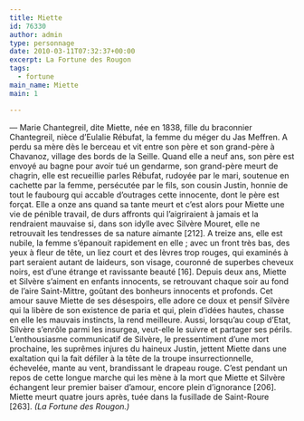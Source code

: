 ```yaml
---
title: Miette
id: 76330
author: admin
type: personnage
date: 2010-03-11T07:32:37+00:00
excerpt: La Fortune des Rougon
tags:
  - fortune
main_name: Miette
main: 1

---
```

— Marie Chantegreil, dite Miette, née en 1838, fille du braconnier Chantegreil, nièce d’Eulalie Rébufat, la femme du méger du Jas Meffren. A perdu sa mère dès le berceau et vit entre son père et son grand-père à Chavanoz, village des bords de la Seille. Quand elle a neuf ans, son père est envoyé au bagne pour avoir tué un gendarme, son grand-père meurt de chagrin, elle est recueillie parles Rébufat, rudoyée par le mari, soutenue en cachette par la femme, persécutée par le fils, son cousin Justin, honnie de tout le faubourg qui accable d’outrages cette innocente, dont le père est forçat. Elle a onze ans quand sa tante meurt et c’est alors pour Miette une vie de pénible travail, de durs affronts qui l’aigriraient à jamais et la rendraient mauvaise si, dans son idylle avec Silvère Mouret, elle ne retrouvait les tendresses de sa nature aimante [212]. A treize ans, elle est nubile, la femme s’épanouit rapidement en elle ; avec un front très bas, des yeux à fleur de tête, un liez court et des lèvres trop rouges, qui examinés à part seraient autant de laideurs, son visage, couronné de superbes cheveux noirs, est d’une étrange et ravissante beauté [16]. Depuis deux ans, Miette et Silvère s’aiment en enfants innocents, se retrouvant chaque soir au fond de l’aire Saint-Mittre, goûtant des bonheurs innocents et profonds. Cet amour sauve Miette de ses désespoirs, elle adore ce doux et pensif Silvère qui la libère de son existence de paria et qui, plein d’idées hautes, chasse en elle les mauvais instincts, la rend meilleure. Aussi, lorsqu’au coup d’Etat, Silvère s’enrôle parmi les insurgea, veut-elle le suivre et partager ses périls. L’enthousiasme communicatif de Silvère, le pressentiment d’une mort prochaine, les suprêmes injures du haineux Justin, jettent Miette dans une exaltation qui la fait défiler à la tête de la troupe insurrectionnelle, échevelée, mante au vent, brandissant le drapeau rouge. C’est pendant un repos de cette longue marche qui les mène à la mort que Miette et Silvère échangent leur premier baiser d’amour, encore plein d’ignorance [206]. Miette meurt quatre jours après, tuée dans la fusillade de Saint-Roure [263]. _(La Fortune des Rougon.)_
